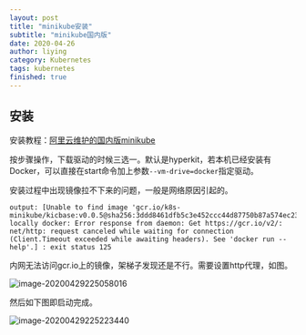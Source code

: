```yaml
---
layout: post
title: "minikube安装"
subtitle: "minikube国内版"
date: 2020-04-26
author: liying
category: Kubernetes
tags: kubernetes
finished: true 
---
```

## 安装

安装教程：[阿里云维护的国内版minikube](https://yq.aliyun.com/articles/221687)

按步骤操作，下载驱动的时候三选一。默认是hyperkit，若本机已经安装有Docker，可以直接在start命令加上参数`--vm-drive=docker`指定驱动。

安装过程中出现镜像拉不下来的问题，一般是网络原因引起的。

```shell
output: [Unable to find image 'gcr.io/k8s-minikube/kicbase:v0.0.5@sha256:3ddd8461dfb5c3e452ccc44d87750b87a574ec23fc425da67dccc1f0c57d428a' locally docker: Error response from daemon: Get https://gcr.io/v2/: net/http: request canceled while waiting for connection (Client.Timeout exceeded while awaiting headers). See 'docker run --help'.] : exit status 125
```

内网无法访问gcr.io上的镜像，架梯子发现还是不行。需要设置http代理，如图。

![image-20200429225058016](/img/http-proxy.png)

然后如下图即启动完成。

![image-20200429225223440](/img/done-minikube.png)